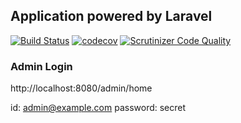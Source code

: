 ## Application powered by Laravel

[![Build Status](https://travis-ci.org/laracloset/app.svg?branch=master)](https://travis-ci.org/laracloset/app)
[![codecov](https://codecov.io/gh/laracloset/app/branch/master/graph/badge.svg)](https://codecov.io/gh/laracloset/app)
[![Scrutinizer Code Quality](https://scrutinizer-ci.com/g/laracloset/app/badges/quality-score.png?b=master)](https://scrutinizer-ci.com/g/laracloset/app/?branch=master)


### Admin Login

http://localhost:8080/admin/home

id: admin@example.com
password: secret
